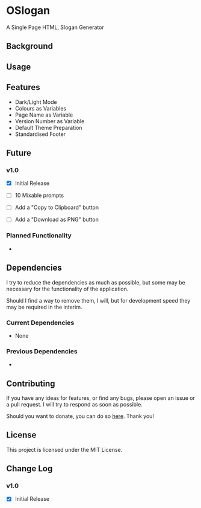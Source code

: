 # OSlogan
A Single Page HTML, Slogan Generator

## Background


## Usage


## Features
- Dark/Light Mode
- Colours as Variables
- Page Name as Variable
- Version Number as Variable
- Default Theme Preparation
- Standardised Footer

## Future
### v1.0
- [x] Initial Release
- [ ] 10 Mixable prompts
- [ ] Add a "Copy to Clipboard" button
- [ ] Add a "Download as PNG" button


### Planned Functionality
- 

## Dependencies
I try to reduce the dependencies as much as possible, but some may be necessary for the functionality of the application.

Should I find a way to remove them, I will, but for development speed they may be required in the interim.

### Current Dependencies
- None

### Previous Dependencies
- 

## Contributing
If you have any ideas for features, or find any bugs, please open an issue or a pull request. I will try to respond as soon as possible.

Should you want to donate, you can do so [here](https://www.buymeacoffee.com/caddickbrown).
Thank you!

## License
This project is licensed under the MIT License.

## Change Log
### v1.0
- [x] Initial Release